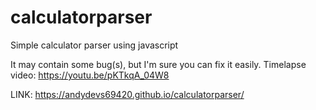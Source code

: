 # calculatorparser
Simple calculator parser using javascript 

It may contain some bug(s), but I'm sure you can fix it easily.
Timelapse video: https://youtu.be/pKTkqA_04W8


LINK: https://andydevs69420.github.io/calculatorparser/
